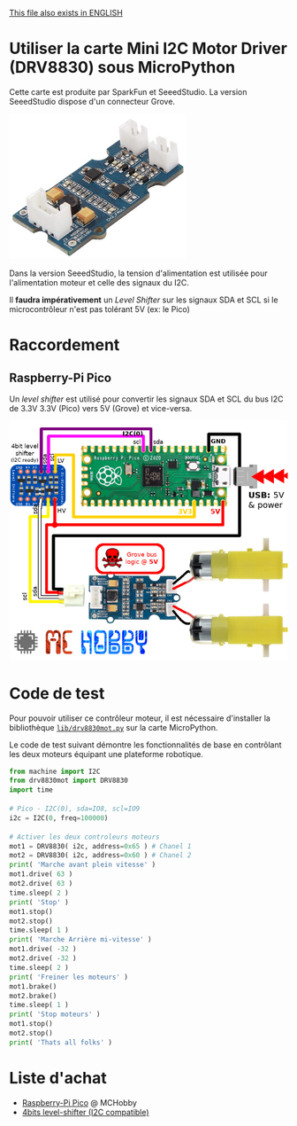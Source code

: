 [This file also exists in ENGLISH](readme_ENG.md)

# Utiliser la carte Mini I2C Motor Driver (DRV8830) sous MicroPython

Cette carte est produite par SparkFun et SeeedStudio. La version SeeedStudio dispose d'un connecteur Grove.

![Mini I2C Motor Driver de SeeedStudio](docs/_static/mini_i2c_motor_driver_DRV8830.jpg)

Dans la version SeeedStudio, la tension d'alimentation est utilisée pour l'alimentation moteur et celle des signaux du I2C.

Il __faudra impérativement__ un _Level Shifter_ sur les signaux SDA et SCL si le microcontrôleur n'est pas tolérant 5V (ex: le Pico)

# Raccordement

## Raspberry-Pi Pico

Un _level shifter_ est utilisé pour convertir les signaux SDA et SCL du bus I2C de 3.3V 3.3V (Pico) vers 5V (Grove) et vice-versa.

![Mini I2C Motor Driver sur Raspberry-Pi Pico](docs/_static/mini_i2c_motor-to-pico.jpg)

# Code de test

Pour pouvoir utiliser ce contrôleur moteur, il est nécessaire d'installer la bibliothèque [`lib/drv8830mot.py`](lib/drv8830mot.py) sur la carte MicroPython.

Le code de test suivant démontre les fonctionnalités de base en contrôlant les deux moteurs équipant une plateforme robotique.

``` python
from machine import I2C
from drv8830mot import DRV8830
import time

# Pico - I2C(0), sda=IO8, scl=IO9
i2c = I2C(0, freq=100000)

# Activer les deux controleurs moteurs
mot1 = DRV8830( i2c, address=0x65 ) # Chanel 1
mot2 = DRV8830( i2c, address=0x60 ) # Chanel 2
print( 'Marche avant plein vitesse' )
mot1.drive( 63 )
mot2.drive( 63 )
time.sleep( 2 )
print( 'Stop' )
mot1.stop()
mot2.stop()
time.sleep( 1 )
print( 'Marche Arrière mi-vitesse' )
mot1.drive( -32 )
mot2.drive( -32 )
time.sleep( 2 )
print( 'Freiner les moteurs' )
mot1.brake()
mot2.brake()
time.sleep( 1 )
print( 'Stop moteurs' )
mot1.stop()
mot2.stop()
print( 'Thats all folks' )
```

# Liste d'achat
* [Raspberry-Pi Pico](https://shop.mchobby.be/product.php?id_product=2025
) @ MCHobby
* [4bits level-shifter (I2C compatible)](https://shop.mchobby.be/product.php?id_product=131)
